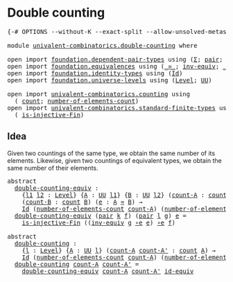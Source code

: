 # Double counting

<pre class="Agda"><a id="28" class="Symbol">{-#</a> <a id="32" class="Keyword">OPTIONS</a> <a id="40" class="Pragma">--without-K</a> <a id="52" class="Pragma">--exact-split</a> <a id="66" class="Pragma">--allow-unsolved-metas</a> <a id="89" class="Symbol">#-}</a>

<a id="94" class="Keyword">module</a> <a id="101" href="univalent-combinatorics.double-counting.html" class="Module">univalent-combinatorics.double-counting</a> <a id="141" class="Keyword">where</a>

<a id="148" class="Keyword">open</a> <a id="153" class="Keyword">import</a> <a id="160" href="foundation.dependent-pair-types.html" class="Module">foundation.dependent-pair-types</a> <a id="192" class="Keyword">using</a> <a id="198" class="Symbol">(</a><a id="199" href="foundation-core.dependent-pair-types.html#502" class="Record">Σ</a><a id="200" class="Symbol">;</a> <a id="202" href="foundation-core.dependent-pair-types.html#575" class="InductiveConstructor">pair</a><a id="206" class="Symbol">;</a> <a id="208" href="foundation-core.dependent-pair-types.html#592" class="Field">pr1</a><a id="211" class="Symbol">;</a> <a id="213" href="foundation-core.dependent-pair-types.html#604" class="Field">pr2</a><a id="216" class="Symbol">)</a>
<a id="218" class="Keyword">open</a> <a id="223" class="Keyword">import</a> <a id="230" href="foundation.equivalences.html" class="Module">foundation.equivalences</a> <a id="254" class="Keyword">using</a> <a id="260" class="Symbol">(</a><a id="261" href="foundation-core.equivalences.html#1607" class="Function Operator">_≃_</a><a id="264" class="Symbol">;</a> <a id="266" href="foundation-core.equivalences.html#5707" class="Function">inv-equiv</a><a id="275" class="Symbol">;</a> <a id="277" href="foundation-core.equivalences.html#7843" class="Function Operator">_∘e_</a><a id="281" class="Symbol">;</a> <a id="283" href="foundation-core.equivalences.html#2480" class="Function">id-equiv</a><a id="291" class="Symbol">)</a>
<a id="293" class="Keyword">open</a> <a id="298" class="Keyword">import</a> <a id="305" href="foundation.identity-types.html" class="Module">foundation.identity-types</a> <a id="331" class="Keyword">using</a> <a id="337" class="Symbol">(</a><a id="338" href="foundation-core.identity-types.html#641" class="Datatype">Id</a><a id="340" class="Symbol">)</a>
<a id="342" class="Keyword">open</a> <a id="347" class="Keyword">import</a> <a id="354" href="foundation.universe-levels.html" class="Module">foundation.universe-levels</a> <a id="381" class="Keyword">using</a> <a id="387" class="Symbol">(</a><a id="388" href="Agda.Primitive.html#597" class="Postulate">Level</a><a id="393" class="Symbol">;</a> <a id="395" href="foundation-core.universe-levels.html#222" class="Primitive">UU</a><a id="397" class="Symbol">)</a>

<a id="400" class="Keyword">open</a> <a id="405" class="Keyword">import</a> <a id="412" href="univalent-combinatorics.counting.html" class="Module">univalent-combinatorics.counting</a> <a id="445" class="Keyword">using</a>
  <a id="453" class="Symbol">(</a> <a id="455" href="univalent-combinatorics.counting.html#1746" class="Function">count</a><a id="460" class="Symbol">;</a> <a id="462" href="univalent-combinatorics.counting.html#1874" class="Function">number-of-elements-count</a><a id="486" class="Symbol">)</a>
<a id="488" class="Keyword">open</a> <a id="493" class="Keyword">import</a> <a id="500" href="univalent-combinatorics.standard-finite-types.html" class="Module">univalent-combinatorics.standard-finite-types</a> <a id="546" class="Keyword">using</a>
  <a id="554" class="Symbol">(</a> <a id="556" href="univalent-combinatorics.standard-finite-types.html#12636" class="Function">is-injective-Fin</a><a id="572" class="Symbol">)</a>
</pre>
## Idea

Given two countings of the same type, we obtain the same number of its elements. Likewise, given two countings of equivalent types, we obtain the same number of their elements.

<pre class="Agda"><a id="774" class="Keyword">abstract</a>
  <a id="double-counting-equiv"></a><a id="785" href="univalent-combinatorics.double-counting.html#785" class="Function">double-counting-equiv</a> <a id="807" class="Symbol">:</a>
    <a id="813" class="Symbol">{</a><a id="814" href="univalent-combinatorics.double-counting.html#814" class="Bound">l1</a> <a id="817" href="univalent-combinatorics.double-counting.html#817" class="Bound">l2</a> <a id="820" class="Symbol">:</a> <a id="822" href="Agda.Primitive.html#597" class="Postulate">Level</a><a id="827" class="Symbol">}</a> <a id="829" class="Symbol">{</a><a id="830" href="univalent-combinatorics.double-counting.html#830" class="Bound">A</a> <a id="832" class="Symbol">:</a> <a id="834" href="foundation-core.universe-levels.html#222" class="Primitive">UU</a> <a id="837" href="univalent-combinatorics.double-counting.html#814" class="Bound">l1</a><a id="839" class="Symbol">}</a> <a id="841" class="Symbol">{</a><a id="842" href="univalent-combinatorics.double-counting.html#842" class="Bound">B</a> <a id="844" class="Symbol">:</a> <a id="846" href="foundation-core.universe-levels.html#222" class="Primitive">UU</a> <a id="849" href="univalent-combinatorics.double-counting.html#817" class="Bound">l2</a><a id="851" class="Symbol">}</a> <a id="853" class="Symbol">(</a><a id="854" href="univalent-combinatorics.double-counting.html#854" class="Bound">count-A</a> <a id="862" class="Symbol">:</a> <a id="864" href="univalent-combinatorics.counting.html#1746" class="Function">count</a> <a id="870" href="univalent-combinatorics.double-counting.html#830" class="Bound">A</a><a id="871" class="Symbol">)</a>
    <a id="877" class="Symbol">(</a><a id="878" href="univalent-combinatorics.double-counting.html#878" class="Bound">count-B</a> <a id="886" class="Symbol">:</a> <a id="888" href="univalent-combinatorics.counting.html#1746" class="Function">count</a> <a id="894" href="univalent-combinatorics.double-counting.html#842" class="Bound">B</a><a id="895" class="Symbol">)</a> <a id="897" class="Symbol">(</a><a id="898" href="univalent-combinatorics.double-counting.html#898" class="Bound">e</a> <a id="900" class="Symbol">:</a> <a id="902" href="univalent-combinatorics.double-counting.html#830" class="Bound">A</a> <a id="904" href="foundation-core.equivalences.html#1607" class="Function Operator">≃</a> <a id="906" href="univalent-combinatorics.double-counting.html#842" class="Bound">B</a><a id="907" class="Symbol">)</a> <a id="909" class="Symbol">→</a>
    <a id="915" href="foundation-core.identity-types.html#641" class="Datatype">Id</a> <a id="918" class="Symbol">(</a><a id="919" href="univalent-combinatorics.counting.html#1874" class="Function">number-of-elements-count</a> <a id="944" href="univalent-combinatorics.double-counting.html#854" class="Bound">count-A</a><a id="951" class="Symbol">)</a> <a id="953" class="Symbol">(</a><a id="954" href="univalent-combinatorics.counting.html#1874" class="Function">number-of-elements-count</a> <a id="979" href="univalent-combinatorics.double-counting.html#878" class="Bound">count-B</a><a id="986" class="Symbol">)</a>
  <a id="990" href="univalent-combinatorics.double-counting.html#785" class="Function">double-counting-equiv</a> <a id="1012" class="Symbol">(</a><a id="1013" href="foundation-core.dependent-pair-types.html#575" class="InductiveConstructor">pair</a> <a id="1018" href="univalent-combinatorics.double-counting.html#1018" class="Bound">k</a> <a id="1020" href="univalent-combinatorics.double-counting.html#1020" class="Bound">f</a><a id="1021" class="Symbol">)</a> <a id="1023" class="Symbol">(</a><a id="1024" href="foundation-core.dependent-pair-types.html#575" class="InductiveConstructor">pair</a> <a id="1029" href="univalent-combinatorics.double-counting.html#1029" class="Bound">l</a> <a id="1031" href="univalent-combinatorics.double-counting.html#1031" class="Bound">g</a><a id="1032" class="Symbol">)</a> <a id="1034" href="univalent-combinatorics.double-counting.html#1034" class="Bound">e</a> <a id="1036" class="Symbol">=</a>
    <a id="1042" href="univalent-combinatorics.standard-finite-types.html#12636" class="Function">is-injective-Fin</a> <a id="1059" class="Symbol">((</a><a id="1061" href="foundation-core.equivalences.html#5707" class="Function">inv-equiv</a> <a id="1071" href="univalent-combinatorics.double-counting.html#1031" class="Bound">g</a> <a id="1073" href="foundation-core.equivalences.html#7843" class="Function Operator">∘e</a> <a id="1076" href="univalent-combinatorics.double-counting.html#1034" class="Bound">e</a><a id="1077" class="Symbol">)</a> <a id="1079" href="foundation-core.equivalences.html#7843" class="Function Operator">∘e</a> <a id="1082" href="univalent-combinatorics.double-counting.html#1020" class="Bound">f</a><a id="1083" class="Symbol">)</a>

<a id="1086" class="Keyword">abstract</a>
  <a id="double-counting"></a><a id="1097" href="univalent-combinatorics.double-counting.html#1097" class="Function">double-counting</a> <a id="1113" class="Symbol">:</a>
    <a id="1119" class="Symbol">{</a><a id="1120" href="univalent-combinatorics.double-counting.html#1120" class="Bound">l</a> <a id="1122" class="Symbol">:</a> <a id="1124" href="Agda.Primitive.html#597" class="Postulate">Level</a><a id="1129" class="Symbol">}</a> <a id="1131" class="Symbol">{</a><a id="1132" href="univalent-combinatorics.double-counting.html#1132" class="Bound">A</a> <a id="1134" class="Symbol">:</a> <a id="1136" href="foundation-core.universe-levels.html#222" class="Primitive">UU</a> <a id="1139" href="univalent-combinatorics.double-counting.html#1120" class="Bound">l</a><a id="1140" class="Symbol">}</a> <a id="1142" class="Symbol">(</a><a id="1143" href="univalent-combinatorics.double-counting.html#1143" class="Bound">count-A</a> <a id="1151" href="univalent-combinatorics.double-counting.html#1151" class="Bound">count-A&#39;</a> <a id="1160" class="Symbol">:</a> <a id="1162" href="univalent-combinatorics.counting.html#1746" class="Function">count</a> <a id="1168" href="univalent-combinatorics.double-counting.html#1132" class="Bound">A</a><a id="1169" class="Symbol">)</a> <a id="1171" class="Symbol">→</a>
    <a id="1177" href="foundation-core.identity-types.html#641" class="Datatype">Id</a> <a id="1180" class="Symbol">(</a><a id="1181" href="univalent-combinatorics.counting.html#1874" class="Function">number-of-elements-count</a> <a id="1206" href="univalent-combinatorics.double-counting.html#1143" class="Bound">count-A</a><a id="1213" class="Symbol">)</a> <a id="1215" class="Symbol">(</a><a id="1216" href="univalent-combinatorics.counting.html#1874" class="Function">number-of-elements-count</a> <a id="1241" href="univalent-combinatorics.double-counting.html#1151" class="Bound">count-A&#39;</a><a id="1249" class="Symbol">)</a>
  <a id="1253" href="univalent-combinatorics.double-counting.html#1097" class="Function">double-counting</a> <a id="1269" href="univalent-combinatorics.double-counting.html#1269" class="Bound">count-A</a> <a id="1277" href="univalent-combinatorics.double-counting.html#1277" class="Bound">count-A&#39;</a> <a id="1286" class="Symbol">=</a>
    <a id="1292" href="univalent-combinatorics.double-counting.html#785" class="Function">double-counting-equiv</a> <a id="1314" href="univalent-combinatorics.double-counting.html#1269" class="Bound">count-A</a> <a id="1322" href="univalent-combinatorics.double-counting.html#1277" class="Bound">count-A&#39;</a> <a id="1331" href="foundation-core.equivalences.html#2480" class="Function">id-equiv</a>
</pre>